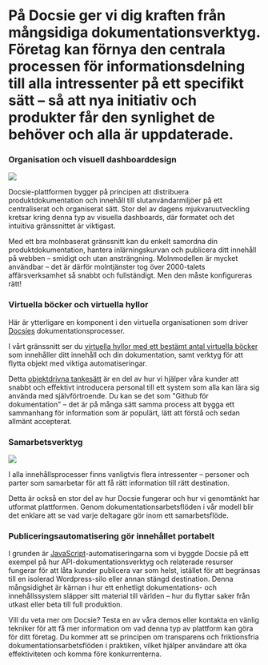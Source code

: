 # På Docsie ger vi dig kraften från mångsidiga dokumentationsverktyg. Företag kan förnya den centrala processen för informationsdelning till alla intressenter på ett specifikt sätt – så att nya initiativ och produkter får den synlighet de behöver och alla är uppdaterade.

### Organisation och visuell dashboarddesign

![](https://cdn.docsie.io/workspace_PfNzfGj3YfKKtTO4T/doc_JLDSpWBDcIaMWR3Ce/file_KcRBWUiCJ0UoEUOKC/f86c49a8-1b13-5d38-2fbe-f671f02cfaecmaxim_ilyahov_blf4r69ltgw_unsplash.jpg)

Docsie-plattformen bygger på principen att distribuera produktdokumentation och innehåll till slutanvändarmiljöer på ett centraliserat och organiserat sätt. Stor del av dagens mjukvaruutveckling kretsar kring denna typ av visuella dashboards, där formatet och det intuitiva gränssnittet är viktigast.

Med ett bra molnbaserat gränssnitt kan du enkelt samordna din produktdokumentation, hantera inlärningskurvan och publicera ditt innehåll på webben – smidigt och utan ansträngning. Molnmodellen är mycket användbar – det är därför molntjänster tog över 2000-talets affärsverksamhet så snabbt och fullständigt. Men den måste konfigureras rätt!

### Virtuella böcker och virtuella hyllor

Här är ytterligare en komponent i den virtuella organisationen som driver [Docsies](https://www.docsie.io/) dokumentationsprocesser.

I vårt gränssnitt ser du [virtuella hyllor med ett bestämt antal virtuella böcker](https://portals.docsie.io/docsie/docsie-documentation/using-docsie/?doc=/using-docsie-library/moving-and-copying-documents/) som innehåller ditt innehåll och din dokumentation, samt verktyg för att flytta objekt med viktiga automatiseringar.

Detta [objektdrivna tankesätt](https://dl.acm.org/doi/10.1145/3290605.3300921) är en del av hur vi hjälper våra kunder att snabbt och effektivt introducera personal till ett system som alla kan lära sig använda med självförtroende. Du kan se det som "Github för dokumentation" – det är på många sätt samma process att bygga ett sammanhang för information som är populärt, lätt att förstå och sedan allmänt accepterat.

### Samarbetsverktyg

![](https://cdn.docsie.io/workspace_PfNzfGj3YfKKtTO4T/doc_JLDSpWBDcIaMWR3Ce/file_9A6GNIUeIDG1bUZID/bf6dc944-2db5-e845-f946-37c7e99ee813marvin_meyer_syto3xs06fu_unsplash.jpg)

I alla innehållsprocesser finns vanligtvis flera intressenter – personer och parter som samarbetar för att få rätt information till rätt destination.

Detta är också en stor del av hur Docsie fungerar och hur vi genomtänkt har utformat plattformen. Genom dokumentationsarbetsflöden i vår modell blir det enklare att se vad varje deltagare gör inom ett samarbetsflöde.

### Publiceringsautomatisering gör innehållet portabelt

I grunden är [JavaScript](https://www.javascript.com/)-automatiseringarna som vi byggde Docsie på ett exempel på hur API-dokumentationsverktyg och relaterade resurser fungerar för att låta kunder publicera var som helst, istället för att begränsas till en isolerad Wordpress-silo eller annan stängd destination. Denna mångsidighet är kärnan i hur ett enhetligt dokumentations- och innehållssystem släpper sitt material till världen – hur du flyttar saker från utkast eller beta till full produktion.

Vill du veta mer om Docsie? Testa en av våra demos eller kontakta en vänlig tekniker för att få mer information om vad denna typ av plattform kan göra för ditt företag. Du kommer att se principen om transparens och friktionsfria dokumentationsarbetsflöden i praktiken, vilket hjälper användare att öka effektiviteten och komma före konkurrenterna.